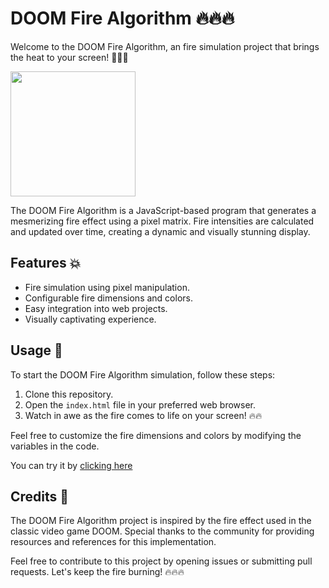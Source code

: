# DOOM Fire Algorithm 🔥🔥🔥

Welcome to the DOOM Fire Algorithm, an fire simulation project that brings the heat to your screen! 🌋🔥🔥

<img height="200" src="https://media.giphy.com/media/v1.Y2lkPTc5MGI3NjExN2EwNmRhNTExMWVlMDJlMjZhZGU1ZThlYzg1YmNkZmRjNTg5ZTRiYyZlcD12MV9pbnRlcm5hbF9naWZzX2dpZklkJmN0PWc/lzGKyx0mSRfvPoT8mj/giphy.gif" />

The DOOM Fire Algorithm is a JavaScript-based program that generates a mesmerizing fire effect using a pixel matrix. Fire intensities are calculated and updated over time, creating a dynamic and visually stunning display.

## Features 💥

- Fire simulation using pixel manipulation.
- Configurable fire dimensions and colors.
- Easy integration into web projects.
- Visually captivating experience.

## Usage 🌋

To start the DOOM Fire Algorithm simulation, follow these steps:

1. Clone this repository.
2. Open the `index.html` file in your preferred web browser.
3. Watch in awe as the fire comes to life on your screen! 🔥🔥

Feel free to customize the fire dimensions and colors by modifying the variables in the code.

You can try it by [clicking here](https://1canas.github.io/doom-fire-algorithm/)

## Credits 🎉

The DOOM Fire Algorithm project is inspired by the fire effect used in the classic video game DOOM. Special thanks to the community for providing resources and references for this implementation.

Feel free to contribute to this project by opening issues or submitting pull requests. Let's keep the fire burning! 🔥🔥🔥
